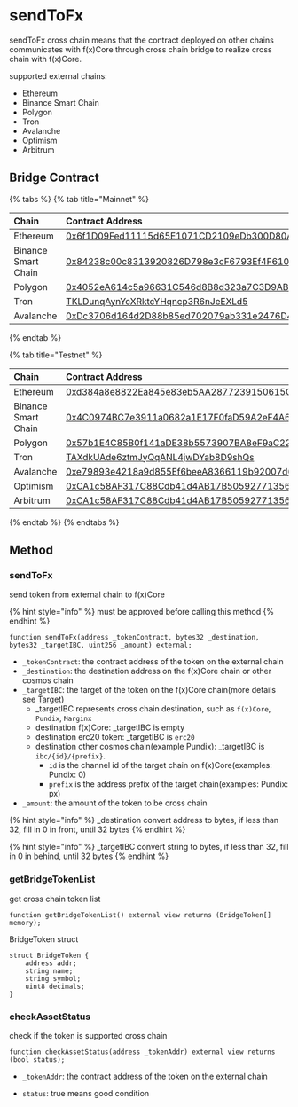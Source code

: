 # sendToFx

sendToFx cross chain means that the contract deployed on other chains communicates with f(x)Core through cross chain
bridge to realize cross chain with f(x)Core.

supported external chains:

* Ethereum
* Binance Smart Chain
* Polygon
* Tron
* Avalanche
* Optimism
* Arbitrum

## Bridge Contract

{% tabs %}
{% tab title="Mainnet" %}

| Chain               | Contract Address                                                                                                         |
|:--------------------|:-------------------------------------------------------------------------------------------------------------------------|
| Ethereum            | [0x6f1D09Fed11115d65E1071CD2109eDb300D80A27](https://etherscan.io/address/0x6f1D09Fed11115d65E1071CD2109eDb300D80A27)    |
| Binance Smart Chain | [0x84238c00c8313920826D798e3cF6793Ef4F610ad](https://bscscan.com/address/0x84238c00c8313920826D798e3cF6793Ef4F610ad)     |
| Polygon             | [0x4052eA614c5a96631C546d8B8d323a7C3D9ABb69](https://polygonscan.com/address/0x4052eA614c5a96631C546d8B8d323a7C3D9ABb69) |
| Tron                | [TKLDunqAynYcXRktcYHqncp3R6nJeEXLd5](https://tronscan.org/#/address/TKLDunqAynYcXRktcYHqncp3R6nJeEXLd5)                  |
| Avalanche           | [0xDc3706d164d2D88b85ed702079ab331e2476D475](https://snowtrace.io/address/0xDc3706d164d2D88b85ed702079ab331e2476D475)    |

{% endtab %}

{% tab title="Testnet" %}

| Chain               | Contract Address                                                                                                                      |
|:--------------------|:--------------------------------------------------------------------------------------------------------------------------------------|
| Ethereum            | [0xd384a8e8822Ea845e83eb5AA2877239150615C18](https://sepolia.etherscan.io/address/0xd384a8e8822ea845e83eb5aa2877239150615c18)          |
| Binance Smart Chain | [0x4C0974BC7e3911a0682a1E17F0faD59A2eF4A637](https://testnet.bscscan.com/address/0x4C0974BC7e3911a0682a1E17F0faD59A2eF4A637)          |
| Polygon             | [0x57b1E4C85B0f141aDE38b5573907BA8eF9aC2298](https://mumbai.polygonscan.com/address/0x57b1E4C85B0f141aDE38b5573907BA8eF9aC2298)       |
| Tron                | [TAXdkUAde6ztmJyQqANL4jwDYab8D9shQs](https://nile.tronscan.org/#/address/TAXdkUAde6ztmJyQqANL4jwDYab8D9shQs)                          |
| Avalanche           | [0xe79893e4218a9d855Ef6beeA8366119b92007d64](https://testnet.snowtrace.io/address/0xe79893e4218a9d855Ef6beeA8366119b92007d64)         |
| Optimism            | [0xCA1c58AF317C88Cdb41d4AB17B50592771356E69](https://sepolia-optimism.etherscan.io/address/0xca1c58af317c88cdb41d4ab17b50592771356e69) |
| Arbitrum            | [0xCA1c58AF317C88Cdb41d4AB17B50592771356E69](https://sepolia.arbiscan.io/address/0xca1c58af317c88cdb41d4ab17b50592771356e69)           |

{% endtab %}
{% endtabs %}

## Method

### sendToFx

send token from external chain to f(x)Core

{% hint style="info" %}
must be approved before calling this method
{% endhint %}

```solidity
function sendToFx(address _tokenContract, bytes32 _destination, bytes32 _targetIBC, uint256 _amount) external;
```

* `_tokenContract`: the contract address of the token on the external chain
* `_destination`: the destination address on the f(x)Core chain or other cosmos chain
* `_targetIBC`: the target of the token on the f(x)Core chain(more details see [Target](./target.md))
    * _targetIBC represents cross chain destination, such as `f(x)Core`, `Pundix`, `Marginx`
    * destination f(x)Core: _targetIBC is empty
    * destination erc20 token: _targetIBC is `erc20`
    * destination other cosmos chain(example Pundix): _targetIBC is `ibc/{id}/{prefix}`.
        * `id` is the channel id of the target chain on f(x)Core(examples: Pundix: 0)
        * `prefix` is the address prefix of the target chain(examples: Pundix: px)
* `_amount`: the amount of the token to be cross chain

{% hint style="info" %}
_destination convert address to bytes, if less than 32, fill in 0 in front, until 32 bytes
{% endhint %}

{% hint style="info" %}
_targetIBC convert string to bytes, if less than 32, fill in 0 in behind, until 32 bytes
{% endhint %}

### getBridgeTokenList

get cross chain token list

```solidity
function getBridgeTokenList() external view returns (BridgeToken[] memory);
```

BridgeToken struct

```solidity
struct BridgeToken {
    address addr;
    string name;
    string symbol;
    uint8 decimals;
}
```

### checkAssetStatus

check if the token is supported cross chain

```solidity
function checkAssetStatus(address _tokenAddr) external view returns (bool status);
```

* `_tokenAddr`: the contract address of the token on the external chain

* `status`: true means good condition



